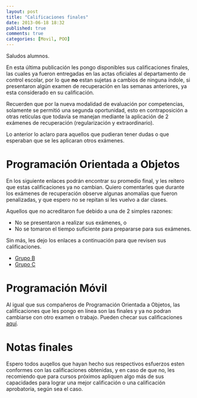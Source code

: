```yaml
---
layout: post
title: "Calificaciones finales"
date: 2013-06-18 18:32
published: true
comments: true
categories: [Movil, POO]
---
```


Saludos alumnos.

En esta última publicación les pongo disponibles sus calificaciones finales, las cuales ya fueron entregadas en las actas oficiales al departamento de control escolar, por lo que __no__ estan sujetas a cambios de ninguna índole, si presentaron algún examen de recuperación en las semanas anteriores, ya esta considerado en su calificación.

Recuerden que por la nueva modalidad de evaluación por competencias, solamente se permitió una segunda oportunidad, esto en contraposición a otras retículas que todavía se manejan mediante la aplicación de 2 exámenes de recuperación (regularización y extraordinario).

Lo anterior lo aclaro para aquellos que pudieran tener dudas o que esperaban que se les aplicaran otros exámenes.

<!-- more -->

# Programación Orientada a Objetos

En los siguiente enlaces podrán encontrar su promedio final, y les reitero que estas calificaciones ya no cambian. Quiero comentarles que durante los exámenes de recuperación observe algunas anomalías que fueron penalizadas, y que espero no se repitan si les vuelvo a dar clases.

Aquellos que no acreditaron fue debido a una de 2 simples razones:
- No se presentaron a realizar sus exámenes, o
- No se tomaron el tiempo suficiente para prepararse para sus exámenes.

Sin más, les dejo los enlaces a continuación para que revisen sus calificaciones.

- [Grupo B](https://docs.google.com/spreadsheet/pub?key=0AlL0Gs47MupYdDFYbnRzakcyeU9hbFlVaFduR25GTVE&single=true&gid=0&output=html)
- [Grupo C](https://docs.google.com/spreadsheet/pub?key=0AlL0Gs47MupYdDFYbnRzakcyeU9hbFlVaFduR25GTVE&single=true&gid=1&output=html)

# Programación Móvil

Al igual que sus compañeros de Programación Orientada a Objetos, las calificaciones que les pongo en línea son las finales y ya no podran cambiarse con otro examen o trabajo. Pueden checar sus calificaciones [aquí](https://docs.google.com/spreadsheet/pub?key=0AlL0Gs47MupYdDFYbnRzakcyeU9hbFlVaFduR25GTVE&single=true&gid=2&output=html).

# Notas finales

Espero todos auqellos que hayan hecho sus respectivos esfuerzos esten conformes con las calificaciones obtenidas, y en caso de que no, les recomiendo que para cursos próximos apliquen algo más de sus capacidades para lograr una mejor calificación o una calificación aprobatoria, según sea el caso.
